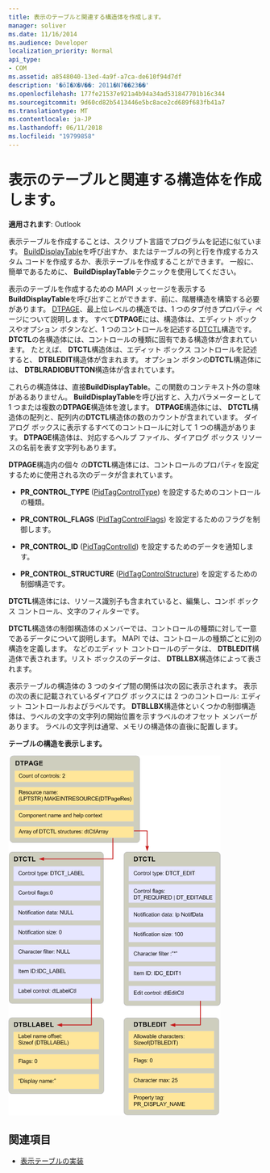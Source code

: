```yaml
---
title: 表示のテーブルと関連する構造体を作成します。
manager: soliver
ms.date: 11/16/2014
ms.audience: Developer
localization_priority: Normal
api_type:
- COM
ms.assetid: a8548040-13ed-4a9f-a7ca-de610f94d7df
description: '�ŏI�X�V��: 2011�N7��23��'
ms.openlocfilehash: 177fe21537e921a4b94a34ad531847701b16c344
ms.sourcegitcommit: 9d60cd82b5413446e5bc8ace2cd689f683fb41a7
ms.translationtype: MT
ms.contentlocale: ja-JP
ms.lasthandoff: 06/11/2018
ms.locfileid: "19799858"
---
```

# <a name="creating-display-tables-and-related-structures"></a>表示のテーブルと関連する構造体を作成します。
  
**適用されます**: Outlook 
  
表示テーブルを作成することは、スクリプト言語でプログラムを記述に似ています。 [BuildDisplayTable](builddisplaytable.md)を呼び出すか、またはテーブルの列と行を作成するカスタム コードを作成するか、表示テーブルを作成することができます。 一般に、簡単であるために、 **BuildDisplayTable**テクニックを使用してください。 
  
表示のテーブルを作成するための MAPI メッセージを表示する**BuildDisplayTable**を呼び出すことができます、前に、階層構造を構築する必要があります。 [DTPAGE](dtpage.md)、最上位レベルの構造では、1 つのタブ付きプロパティ ページについて説明します。 すべて**DTPAGE**には、構造体は、エディット ボックスやオプション ボタンなど、1 つのコントロールを記述する[DTCTL](dtctl.md)構造です。 **DTCTL**の各構造体には、コントロールの種類に固有である構造体が含まれています。 たとえば、 **DTCTL**構造体は、エディット ボックス コントロールを記述すると、 **DTBLEDIT**構造体が含まれます。 オプション ボタンの**DTCTL**構造体には、 **DTBLRADIOBUTTON**構造体が含まれています。 
  
これらの構造体は、直接**BuildDisplayTable**。この関数のコンテキスト外の意味があるありません。 **BuildDisplayTable**を呼び出すと、入力パラメーターとして 1 つまたは複数の**DTPAGE**構造体を渡します。 **DTPAGE**構造体には、 **DTCTL**構造体の配列と、配列内の**DTCTL**構造体の数のカウントが含まれています。 ダイアログ ボックスに表示するすべてのコントロールに対して 1 つの構造があります。 **DTPAGE**構造体は、対応するヘルプ ファイル、ダイアログ ボックス リソースの名前を表す文字列もあります。 
  
**DTPAGE**構造内の個々 の**DTCTL**構造体には、コントロールのプロパティを設定するために使用される次のデータが含まれています。 
  
- **PR_CONTROL_TYPE** ([PidTagControlType](pidtagcontroltype-canonical-property.md)) を設定するためのコントロールの種類。
    
- **PR_CONTROL_FLAGS** ([PidTagControlFlags](pidtagcontrolflags-canonical-property.md)) を設定するためのフラグを制御します。
    
- **PR_CONTROL_ID** ([PidTagControlId](pidtagcontrolid-canonical-property.md)) を設定するためのデータを通知します。
    
- **PR_CONTROL_STRUCTURE** ([PidTagControlStructure](pidtagcontrolstructure-canonical-property.md)) を設定するための制御構造です。
    
**DTCTL**構造体には、リソース識別子も含まれていると、編集し、コンボ ボックス コントロール、文字のフィルターです。 
  
**DTCTL**構造体の制御構造体のメンバーでは、コントロールの種類に対して一意であるデータについて説明します。 MAPI では、コントロールの種類ごとに別の構造を定義します。 などのエディット コントロールのデータは、 **DTBLEDIT**構造体で表されます。リスト ボックスのデータは、 **DTBLLBX**構造体によって表されます。 
  
表示テーブルの構造体の 3 つのタイプ間の関係は次の図に表示されます。 表示の次の表に記載されているダイアログ ボックスには 2 つのコントロール: エディット コントロールおよびラベルです。 **DTBLLBX**構造体といくつかの制御構造体は、ラベルの文字の文字列の開始位置を示すラベルのオフセット メンバーがあります。 ラベルの文字列は通常、メモリの構造体の直後に配置します。 
  
**テーブルの構造を表示します。**
  
![テーブルの構造を表示](media/dtstruct.gif "テーブルの構造を表示")
  
## <a name="see-also"></a>関連項目

- [表示テーブルの実装](display-table-implementation.md)

